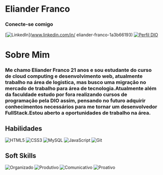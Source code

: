 # Eliander Franco

### Conecte-se comigo

[![LinkedIn](https://img.shields.io/badge/LinkedIn-000?style=for-the-badge&logo=linkedin&logoColor=0E76A8)](www.linkedin.com/in/
eliander-franco-1a3b66193)
[![Perfil DIO](https://img.shields.io/badge/DIO-000?style=for-the-badge&logo=)](https://www.dio.me/users/eliander_franco)

# Sobre Mim

### Me chamo Eliander Franco 21 anos e sou estudante do curso de cloud computing e desenvolvimento web, atualmente trabalho na área de logistica, mas busco uma migração no mercado de trabalho para área de tecnologia.Atualmente além da faculdade estudo por fora realizando cursos de programação pela DIO assim, pensando no futuro adquirir conhecimentos necessários para me tornar um desenvolvedor FullStack.Estou aberto a oportunidades de trabalho na área.

## Habilidades

![HTML5](https://img.shields.io/badge/HTML5-000?style=for-the-badge&logo=html5)
![CSS3](https://img.shields.io/badge/CSS3-000?style=for-the-badge&logo=css3&logoColor=264CE4)
![MySQL](https://img.shields.io/badge/mysql-000?style=for-the-badge&logo=mysql&logoColor=white)
![JavaScript](https://img.shields.io/badge/JavaScript-000?style=for-the-badge&logo=javascript)
![Git](https://img.shields.io/badge/git-000?style=for-the-badge&logo=git&logoColor=C3002F)

## Soft Skills

![Organizado](https://img.shields.io/badge/Organizado-black)
![Produtivo](https://img.shields.io/badge/Produtivo-darkblue)
![Comunicativo](https://img.shields.io/badge/Comunicativo-black)
![Proativo](https://img.shields.io/badge/Proativo-darkblue)
